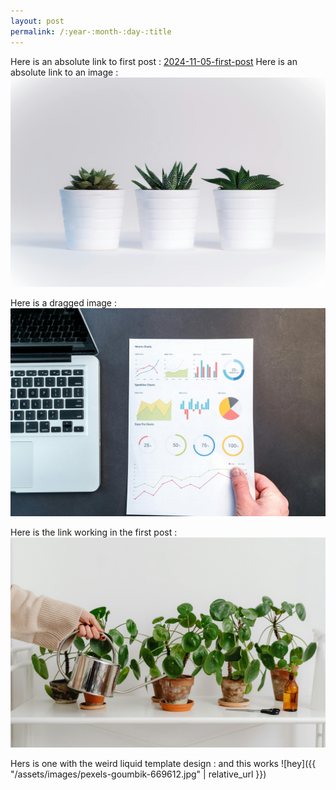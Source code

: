 ```yaml
---
layout: post
permalink: /:year-:month-:day-:title
---
```


Here is an absolute link to first post : [2024-11-05-first-post](2024-11-05-first-post.md)
Here is an absolute link to an image : ![pexels-nietjuh-776656](assets/images/pexels-nietjuh-776656.jpg)

Here is a dragged image : ![hey](assets/images/pexels-goumbik-669612.jpg)

Here is the link working in the first post : ![Image Alt Text](assets/images/pexels-karolina-grabowska-6640487.jpg)

Hers is one with the weird liquid template design : and this works
![hey]({{ "/assets/images/pexels-goumbik-669612.jpg" | relative_url }})